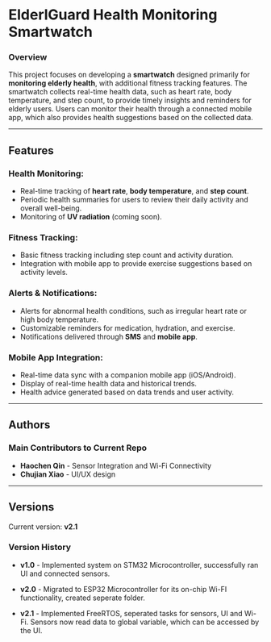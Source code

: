 # ElderlGuard Health Monitoring Smartwatch

### Overview

This project focuses on developing a **smartwatch** designed primarily for **monitoring elderly health**, with additional fitness tracking features. The smartwatch collects real-time health data, such as heart rate, body temperature, and step count, to provide timely insights and reminders for elderly users. Users can monitor their health through a connected mobile app, which also provides health suggestions based on the collected data.

---

## Features

### Health Monitoring:
- Real-time tracking of **heart rate**, **body temperature**, and **step count**.
- Periodic health summaries for users to review their daily activity and overall well-being.
- Monitoring of **UV radiation** (coming soon).

### Fitness Tracking:
- Basic fitness tracking including step count and activity duration.
- Integration with mobile app to provide exercise suggestions based on activity levels.

### Alerts & Notifications:
- Alerts for abnormal health conditions, such as irregular heart rate or high body temperature.
- Customizable reminders for medication, hydration, and exercise.
- Notifications delivered through **SMS** and **mobile app**.

### Mobile App Integration:
- Real-time data sync with a companion mobile app (iOS/Android).
- Display of real-time health data and historical trends.
- Health advice generated based on data trends and user activity.

---

## Authors
### Main Contributors to Current Repo
- **Haochen Qin** - Sensor Integration and Wi-Fi Connectivity
- **Chujian Xiao** - UI/UX design

---

## Versions
Current version: **v2.1**

### Version History
- **v1.0** - Implemented system on STM32 Microcontroller, successfully ran UI and connected sensors.

- **v2.0** - Migrated to ESP32 Microcontroller for its on-chip Wi-FI functionality, created seperate folder.

- **v2.1** - Implemented FreeRTOS, seperated tasks for sensors, UI and Wi-Fi. Sensors now read data to global variable, which can be accessed by the UI.



